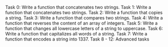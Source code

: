 Task 0: Write a function that concatenates two strings. Task 1: Write a function that concatenates two strings. Task 2: Write a function that copies a string. Task 3: Write a function that compares two strings. Task 4: Write a function that reverses the content of an array of integers. Task 5: Write a function that changes all lowercase letters of a string to uppercase. Task 6: Write a function that capitalizes all words of a string. Task 7: Write a function that encodes a string into 1337. Task 8 - 12: Advanced tasks

